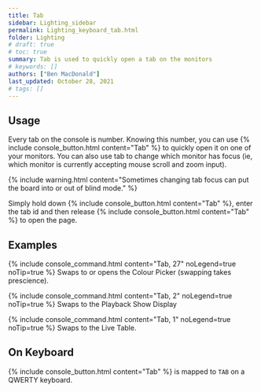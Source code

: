 ```yaml
---
title: Tab
sidebar: Lighting_sidebar
permalink: Lighting_keyboard_tab.html
folder: Lighting
# draft: true
# toc: true
summary: Tab is used to quickly open a tab on the monitors
# keywords: []
authors: ["Ben MacDonald"]
last_updated: October 28, 2021
# tags: []
---
```


## Usage
Every tab on the console is number. Knowing this number, you can use {% include console_button.html content="Tab" %} to quickly open it on one of your monitors. You can also use tab to change which monitor has focus (ie, which monitor is currently accepting mouse scroll and zoom input). 

{% include warning.html content="Sometimes changing tab focus can put the board into or out of blind mode." %}

Simply hold down {% include console_button.html content="Tab" %}, enter the tab id and then release {% include console_button.html content="Tab" %} to open the page.

## Examples
{% include console_command.html content="Tab, 27" noLegend=true noTip=true %}
Swaps to or opens the Colour Picker (swapping takes prescience).

{% include console_command.html content="Tab, 2" noLegend=true noTip=true %}
Swaps to the Playback Show Display

{% include console_command.html content="Tab, 1" noLegend=true noTip=true %}
Swaps to the Live Table.
## On Keyboard
{% include console_button.html content="Tab" %} is mapped to `TAB` on a QWERTY keyboard.